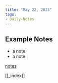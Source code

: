 ```yaml
---
title: "May 22, 2023"
tags:
- Daily-Notes
---
```



## Example Notes
- a note
- a note

[notes](obsidian://open?vault=content&file=quartz_template%2FExample_Notes%2FExample%20Notes)

[[_index]]
